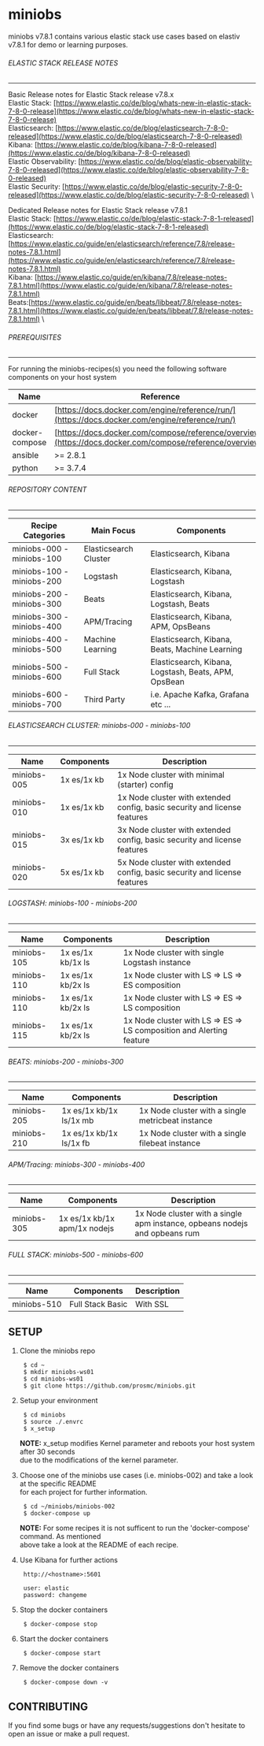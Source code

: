 # miniobs

miniobs v7.8.1 contains various elastic stack use cases based on elastiv v7.8.1 for demo or learning purposes.

###### ELASTIC STACK RELEASE NOTES
---
Basic Release notes for Elastic Stack release v7.8.x \
Elastic Stack: [https://www.elastic.co/de/blog/whats-new-in-elastic-stack-7-8-0-release](https://www.elastic.co/de/blog/whats-new-in-elastic-stack-7-8-0-release) \
Elasticsearch: [https://www.elastic.co/de/blog/elasticsearch-7-8-0-released](https://www.elastic.co/de/blog/elasticsearch-7-8-0-released) \
Kibana: [https://www.elastic.co/de/blog/kibana-7-8-0-released](https://www.elastic.co/de/blog/kibana-7-8-0-released) \
Elastic Observability: [https://www.elastic.co/de/blog/elastic-observability-7-8-0-released](https://www.elastic.co/de/blog/elastic-observability-7-8-0-released) \
Elastic Security: [https://www.elastic.co/de/blog/elastic-security-7-8-0-released](https://www.elastic.co/de/blog/elastic-security-7-8-0-released) \

Dedicated Release notes for Elastic Stack release v7.8.1 \
Elastic Stack: [https://www.elastic.co/de/blog/elastic-stack-7-8-1-released](https://www.elastic.co/de/blog/elastic-stack-7-8-1-released) \
Elasticsearch: [https://www.elastic.co/guide/en/elasticsearch/reference/7.8/release-notes-7.8.1.html](https://www.elastic.co/guide/en/elasticsearch/reference/7.8/release-notes-7.8.1.html) \
Kibana: [https://www.elastic.co/guide/en/kibana/7.8/release-notes-7.8.1.html](https://www.elastic.co/guide/en/kibana/7.8/release-notes-7.8.1.html) \
Beats:[https://www.elastic.co/guide/en/beats/libbeat/7.8/release-notes-7.8.1.html](https://www.elastic.co/guide/en/beats/libbeat/7.8/release-notes-7.8.1.html) \


###### PREREQUISITES
---
For running the miniobs-recipes(s) you need the following software components on your host system

Name           | Reference    
-------------- | --------------- 
docker         | [https://docs.docker.com/engine/reference/run/](https://docs.docker.com/engine/reference/run/)
docker-compose | [https://docs.docker.com/compose/reference/overview/](https://docs.docker.com/compose/reference/overview/)
ansible        | >= 2.8.1
python         | >= 3.7.4

###### REPOSITORY CONTENT
---

Recipe Categories         | Main Focus             | Components
--------------------------|------------------------|-----------------------------------------------------------------------
miniobs-000 - miniobs-100 | Elasticsearch Cluster  | Elasticsearch, Kibana
miniobs-100 - miniobs-200 | Logstash               | Elasticsearch, Kibana, Logstash
miniobs-200 - miniobs-300 | Beats                  | Elasticsearch, Kibana, Logstash, Beats
miniobs-300 - miniobs-400 | APM/Tracing            | Elasticsearch, Kibana, APM, OpsBeans
miniobs-400 - miniobs-500 | Machine Learning       | Elasticsearch, Kibana, Beats, Machine Learning
miniobs-500 - miniobs-600 | Full Stack             | Elasticsearch, Kibana, Logstash, Beats, APM, OpsBean
miniobs-600 - miniobs-700 | Third Party            | i.e. Apache Kafka, Grafana etc ...

###### ELASTICSEARCH CLUSTER: miniobs-000 - miniobs-100 
---

Name         | Components                   | Description
-------------|------------------------------|------------------------------------------------------------------------------------------
miniobs-005  | 1x es/1x kb                  | 1x Node cluster with minimal (starter) config 
miniobs-010  | 1x es/1x kb                  | 1x Node cluster with extended config, basic security and license features
miniobs-015  | 3x es/1x kb                  | 3x Node cluster with extended config, basic security and license features
miniobs-020  | 5x es/1x kb                  | 5x Node cluster with extended config, basic security and license features


###### LOGSTASH: miniobs-100 - miniobs-200
---

Name         | Components                   | Description
-------------|------------------------------|------------------------------------------------------------------------------------------
miniobs-105  | 1x es/1x kb/1x ls            | 1x Node cluster with single Logstash instance
miniobs-110  | 1x es/1x kb/2x ls            | 1x Node cluster with LS => LS => ES composition
miniobs-110  | 1x es/1x kb/2x ls            | 1x Node cluster with LS => ES => LS composition
miniobs-115  | 1x es/1x kb/2x ls            | 1x Node cluster with LS => ES => LS composition and Alerting feature


###### BEATS: miniobs-200 - miniobs-300
---
Name         | Components                   | Description
-------------|------------------------------|------------------------------------------------------------------------------------------
miniobs-205  | 1x es/1x kb/1x ls/1x mb      | 1x Node cluster with a single metricbeat instance
miniobs-210  | 1x es/1x kb/1x ls/1x fb      | 1x Node cluster with a single filebeat instance


###### APM/Tracing: miniobs-300 - miniobs-400
---
Name         | Components                   | Description
-------------|------------------------------|------------------------------------------------------------------------------------------
miniobs-305  | 1x es/1x kb/1x apm/1x nodejs | 1x Node cluster with a single apm instance, opbeans nodejs and opbeans rum


###### FULL STACK: miniobs-500 - miniobs-600
---
Name         | Components                   | Description
-------------|------------------------------|------------------------------------------------------------------------------------------
miniobs-510  | Full Stack Basic             | With SSL


SETUP
---

1. Clone the miniobs repo

        $ cd ~
        $ mkdir miniobs-ws01
        $ cd miniobs-ws01
        $ git clone https://github.com/prosmc/miniobs.git

2. Setup your environment

        $ cd miniobs
        $ source ./.envrc
        $ x_setup

    **NOTE:** x_setup modifies Kernel parameter and reboots your host system after 30 seconds\
    due to the modifications of the kernel parameter.
      
3. Choose one of the miniobs use cases (i.e. miniobs-002) and take a look at the specific README\
   for each project for further information.

        $ cd ~/miniobs/miniobs-002
        $ docker-compose up

   **NOTE:** For some recipes it is not sufficent to run the 'docker-compose' command. As mentioned\
   above take a look at the README of each recipe.

4. Use Kibana for further actions

        http://<hostname>:5601

        user: elastic
        password: changeme

5. Stop the docker containers

        $ docker-compose stop

6. Start the docker containers

        $ docker-compose start  

5. Remove the docker containers

        $ docker-compose down -v

CONTRIBUTING
---
If you find some bugs or have any requests/suggestions don't hesitate to open an issue or make a pull request.
